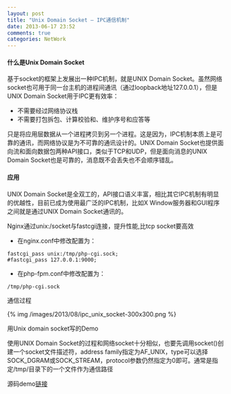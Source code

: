 ```yaml
---
layout: post
title: "Unix Domain Socket – IPC通信机制"
date: 2013-06-17 23:52
comments: true
categories: NetWork
---
```

#### 什么是Unix Domain Socket
基于socket的框架上发展出一种IPC机制，就是UNIX Domain Socket。虽然网络socket也可用于同一台主机的进程间通讯（通过loopback地址127.0.0.1），但是UNIX Domain Socket用于IPC更有效率：

* 不需要经过网络协议栈
* 不需要打包拆包、计算校验和、维护序号和应答等

只是将应用层数据从一个进程拷贝到另一个进程。这是因为，IPC机制本质上是可靠的通讯，而网络协议是为不可靠的通讯设计的。UNIX Domain Socket也提供面向流和面向数据包两种API接口，类似于TCP和UDP，但是面向消息的UNIX Domain Socket也是可靠的，消息既不会丢失也不会顺序错乱。

#### 应用

UNIX Domain Socket是全双工的，API接口语义丰富，相比其它IPC机制有明显的优越性，目前已成为使用最广泛的IPC机制，比如X Window服务器和GUI程序之间就是通过UNIX Domain Socket通讯的。

Nginx通过unix:/socket与fastcgi连接，提升性能,比tcp socket要高效
+ 在nginx.conf中修改配置为：
```
fastcgi_pass unix:/tmp/php-cgi.sock;
#fastcgi_pass 127.0.0.1:9000;
```
+ 在php-fpm.conf中修改配置为：
```
/tmp/php-cgi.sock
```

通信过程

{% img /images/2013/08/ipc_unix_socket-300x300.png %}

用Unix domain socket写的Demo

使用UNIX Domain Socket的过程和网络socket十分相似，也要先调用socket()创建一个socket文件描述符，address family指定为AF_UNIX，type可以选择SOCK_DGRAM或SOCK_STREAM，protocol参数仍然指定为0即可。通常是指定/tmp/目录下的一个文件作为通信路径

源码demo[链接](https://github.com/zheng-ji/ToyCollection/tree/master/unix-sock)

